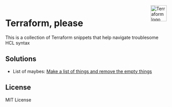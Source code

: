 <a href="https://terraform.io">
    <img src=".github/terraform_logo.svg" alt="Terraform logo" title="Terraform" align="right" height="50" />
</a>

# Terraform, please

This is a collection of Terraform snippets that help navigate troublesome HCL syntax

## Solutions

- List of maybes: [Make a list of things and remove the empty things](list-of-maybes/README.md)

## License
MIT License